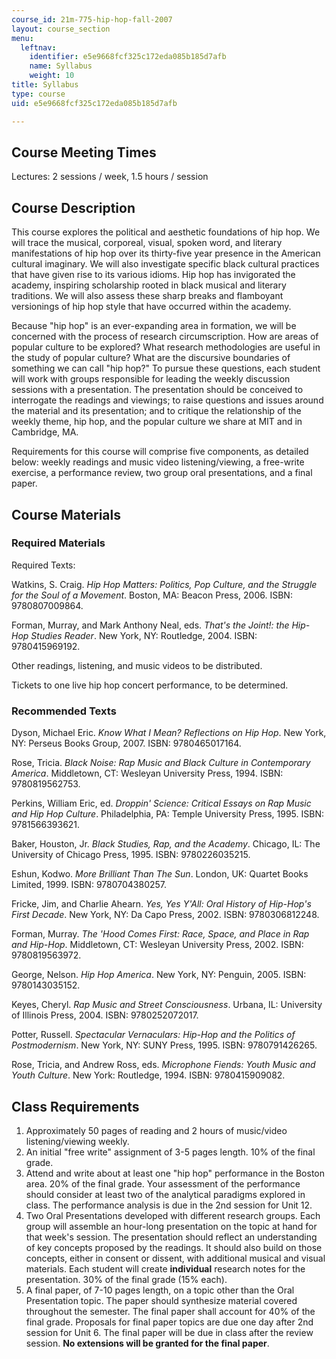 ```yaml
---
course_id: 21m-775-hip-hop-fall-2007
layout: course_section
menu:
  leftnav:
    identifier: e5e9668fcf325c172eda085b185d7afb
    name: Syllabus
    weight: 10
title: Syllabus
type: course
uid: e5e9668fcf325c172eda085b185d7afb

---
```


Course Meeting Times
--------------------

Lectures: 2 sessions / week, 1.5 hours / session

Course Description
------------------

This course explores the political and aesthetic foundations of hip hop. We will trace the musical, corporeal, visual, spoken word, and literary manifestations of hip hop over its thirty-five year presence in the American cultural imaginary. We will also investigate specific black cultural practices that have given rise to its various idioms. Hip hop has invigorated the academy, inspiring scholarship rooted in black musical and literary traditions. We will also assess these sharp breaks and flamboyant versionings of hip hop style that have occurred within the academy.

Because "hip hop" is an ever-expanding area in formation, we will be concerned with the process of research circumscription. How are areas of popular culture to be explored? What research methodologies are useful in the study of popular culture? What are the discursive boundaries of something we can call "hip hop?" To pursue these questions, each student will work with groups responsible for leading the weekly discussion sessions with a presentation. The presentation should be conceived to interrogate the readings and viewings; to raise questions and issues around the material and its presentation; and to critique the relationship of the weekly theme, hip hop, and the popular culture we share at MIT and in Cambridge, MA.

Requirements for this course will comprise five components, as detailed below: weekly readings and music video listening/viewing, a free-write exercise, a performance review, two group oral presentations, and a final paper.

Course Materials
----------------

### Required Materials

Required Texts:

Watkins, S. Craig. _Hip Hop Matters: Politics, Pop Culture, and the Struggle for the Soul of a Movement_. Boston, MA: Beacon Press, 2006. ISBN: 9780807009864.

Forman, Murray, and Mark Anthony Neal, eds. _That's the Joint!: the Hip-Hop Studies Reader_. New York, NY: Routledge, 2004. ISBN: 9780415969192.

Other readings, listening, and music videos to be distributed.

Tickets to one live hip hop concert performance, to be determined.

### Recommended Texts

Dyson, Michael Eric. _Know What I Mean? Reflections on Hip Hop_. New York, NY: Perseus Books Group, 2007. ISBN: 9780465017164.

Rose, Tricia. _Black Noise: Rap Music and Black Culture in Contemporary America_. Middletown, CT: Wesleyan University Press, 1994. ISBN: 9780819562753.

Perkins, William Eric, ed. _Droppin' Science: Critical Essays on Rap Music and Hip Hop Culture_. Philadelphia, PA: Temple University Press, 1995. ISBN: 9781566393621.

Baker, Houston, Jr. _Black Studies, Rap, and the Academy_. Chicago, IL: The University of Chicago Press, 1995. ISBN: 9780226035215.

Eshun, Kodwo. _More Brilliant Than The Sun_. London, UK: Quartet Books Limited, 1999. ISBN: 9780704380257.

Fricke, Jim, and Charlie Ahearn. _Yes, Yes Y'All: Oral History of Hip-Hop's First Decade_. New York, NY: Da Capo Press, 2002. ISBN: 9780306812248.

Forman, Murray. _The 'Hood Comes First: Race, Space, and Place in Rap and Hip-Hop_. Middletown, CT: Wesleyan University Press, 2002. ISBN: 9780819563972.

George, Nelson. _Hip Hop America_. New York, NY: Penguin, 2005. ISBN: 9780143035152.

Keyes, Cheryl. _Rap Music and Street Consciousness_. Urbana, IL: University of Illinois Press, 2004. ISBN: 9780252072017.

Potter, Russell. _Spectacular Vernaculars: Hip-Hop and the Politics of Postmodernism_. New York, NY: SUNY Press, 1995. ISBN: 9780791426265.

Rose, Tricia, and Andrew Ross, eds. _Microphone Fiends: Youth Music and Youth Culture_. New York: Routledge, 1994. ISBN: 9780415909082.

Class Requirements
------------------

1.  Approximately 50 pages of reading and 2 hours of music/video listening/viewing weekly.
2.  An initial "free write" assignment of 3-5 pages length. 10% of the final grade.
3.  Attend and write about at least one "hip hop" performance in the Boston area. 20% of the final grade. Your assessment of the performance should consider at least two of the analytical paradigms explored in class. The performance analysis is due in the 2nd session for Unit 12.
4.  Two Oral Presentations developed with different research groups. Each group will assemble an hour-long presentation on the topic at hand for that week's session. The presentation should reflect an understanding of key concepts proposed by the readings. It should also build on those concepts, either in consent or dissent, with additional musical and visual materials. Each student will create **individual** research notes for the presentation. 30% of the final grade (15% each).
5.  A final paper, of 7-10 pages length, on a topic other than the Oral Presentation topic. The paper should synthesize material covered throughout the semester. The final paper shall account for 40% of the final grade. Proposals for final paper topics are due one day after 2nd session for Unit 6. The final paper will be due in class after the review session. **No extensions will be granted for the final paper**.